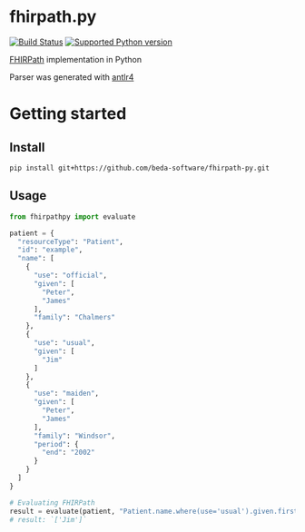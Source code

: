 fhirpath.py
===========

[![Build Status](https://travis-ci.org/beda-software/fhirpath-py.svg?branch=master)](https://travis-ci.org/beda-software/fhirpath-py)
[![Supported Python version](https://img.shields.io/badge/python-3.7+-blue.svg)](https://www.python.org/downloads/release/python-370/)

[FHIRPath](https://www.hl7.org/fhir/fhirpath.html) implementation in Python

Parser was generated with [antlr4](https://github.com/antlr/antlr4) 

# Getting started
## Install
`pip install git+https://github.com/beda-software/fhirpath-py.git`

## Usage
```Python
from fhirpathpy import evaluate

patient = {
  "resourceType": "Patient",
  "id": "example",
  "name": [
    {
      "use": "official",
      "given": [
        "Peter",
        "James"
      ],
      "family": "Chalmers"
    },
    {
      "use": "usual",
      "given": [
        "Jim"
      ]
    },
    {
      "use": "maiden",
      "given": [
        "Peter",
        "James"
      ],
      "family": "Windsor",
      "period": {
        "end": "2002"
      }
    }
  ]
}

# Evaluating FHIRPath
result = evaluate(patient, "Patient.name.where(use='usual').given.first()", [])
# result: `['Jim']`
```
